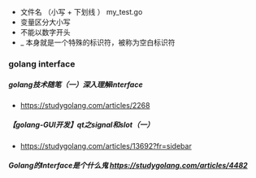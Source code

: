 * 文件名 （小写 + 下划线 ）   my_test.go
* 变量区分大小写
* 不能以数字开头
* _ 本身就是一个特殊的标识符，被称为空白标识符

### golang interface
##### golang技术随笔（一）深入理解interface
* https://studygolang.com/articles/2268
##### 【golang-GUI开发】qt之signal和slot（一）
* https://studygolang.com/articles/13692?fr=sidebar
##### Golang的Interface是个什么鬼 https://studygolang.com/articles/4482

